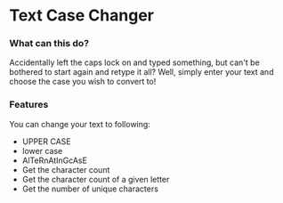 <h1>Text Case Changer</h1>


### What can this do?
Accidentally left the caps lock on and typed something, but can't be bothered to start again and retype it all?
Well, simply enter your text and choose the case you wish to convert to!

### Features
You can change your text to following:
- UPPER CASE
- lower case
- AlTeRnAtInGcAsE
- Get the character count
- Get the character count of a given letter
- Get the number of unique characters
